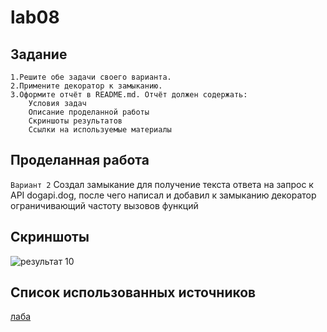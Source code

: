 # lab08  

## Задание
    1.Решите обе задачи своего варианта.
    2.Примените декоратор к замыканию.
    3.Оформите отчёт в README.md. Отчёт должен содержать:
        Условия задач
        Описание проделанной работы
        Скриншоты результатов
        Ссылки на используемые материалы
## Проделанная работа
`Вариант 2`
Создал замыкание для получение текста ответа на запрос к API dogapi.dog, после чего написал и добавил к замыканию декоратор ограничивающий частоту вызовов функций

## Скриншоты

![результат 10](lab08res.png)

## Список использованных источников

[лаба](https://evil-teacher.on.fleek.co/prog_pm/lab08/)
